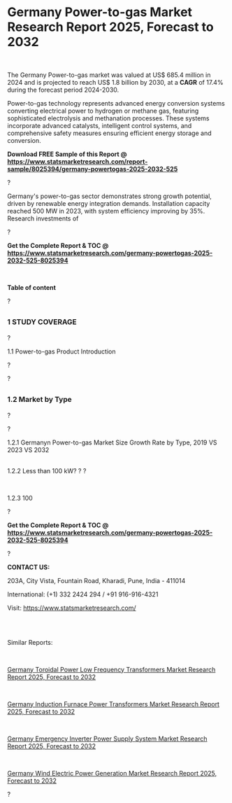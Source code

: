 <h1>Germany Power-to-gas Market Research Report 2025, Forecast to 2032</h1><br/><p>The Germany Power-to-gas market was valued at US$ 685.4 million in 2024 and is projected to reach US$ 1.8 billion by 2030, at a <strong>CAGR</strong> of 17.4% during the forecast period 2024-2030.</p>
 
 
 
 <p>Power-to-gas technology represents advanced energy conversion systems converting electrical power to hydrogen or methane gas, featuring sophisticated electrolysis and methanation processes. These systems incorporate advanced catalysts, intelligent control systems, and comprehensive safety measures ensuring efficient energy storage and conversion.</p>
 
 
 
 <div><b>Download FREE Sample of this Report @ <a href="https://www.statsmarketresearch.com/download-free-sample/8025394/germany-powertogas-2025-2032-525">https://www.statsmarketresearch.com/report-sample/8025394/germany-powertogas-2025-2032-525</a></b></div>
 
 
 
 <p>? </p>
 
 
 
 <p>Germany&#39;s power-to-gas sector demonstrates strong growth potential, driven by renewable energy integration demands. Installation capacity reached 500 MW in 2023, with system efficiency improving by 35%. Research investments of</p>
 
 
 
 <p>? </p>
 
 
 
 <div><b>Get the Complete Report & TOC @ <a href="https://www.statsmarketresearch.com/germany-powertogas-2025-2032-525-8025394">https://www.statsmarketresearch.com/germany-powertogas-2025-2032-525-8025394</a></b></div>
 
 
 
 <p><br />
 
 <b>Table of content</b></p>
 
 
 
 <p>? </p>
 
 
 
 <h2><span style="font-size:16px"><strong>1 STUDY COVERAGE</strong></span></h2>
 
 
 
 <p>? </p>
 
 
 
 <p>1.1 Power-to-gas Product Introduction</p>
 
 
 
 <p>? </p>
 
 
 
 <p>? </p>
 
 
 
 <h2><span style="font-size:16px"><strong>1.2 Market by Type</strong></span></h2>
 
 
 
 <p>? </p>
 
 
 
 <p>? </p>
 
 
 
 <p>1.2.1 Germanyn Power-to-gas Market Size Growth Rate by Type, 2019 VS 2023 VS 2032<br />
 
 <br />
 
 1.2.2 Less than 100 kW? ? ? <br />
 
 <br />
 
 1.2.3 100</p>
 
 
 
 <p>? </p>
 
 
 
 <div><b>Get the Complete Report & TOC @ <a href="https://www.statsmarketresearch.com/germany-powertogas-2025-2032-525-8025394">https://www.statsmarketresearch.com/germany-powertogas-2025-2032-525-8025394</a></b></div>
 
 
 
 <p>? </p>
 
 
 
 <p><b>CONTACT US:</b><br />
 
 203A, City Vista, Fountain Road, Kharadi, Pune, India - 411014<br />
 
 International: (+1) 332 2424 294 / +91 916-916-4321<br />
 
 Visit: <a href="https://www.statsmarketresearch.com/">https://www.statsmarketresearch.com/</a><br />
 
 <br />
 
 <br />
 
 Similar Reports:<br />
 
 <br />
 
 <a href="https://www.statsmarketresearch.com/germany-toroidal-power-low-frequency-transformers-2025-2032-579-8025391">Germany Toroidal Power Low Frequency Transformers Market Research Report 2025, Forecast to 2032</a><br />
 
 <br />
 
 <a href="https://www.statsmarketresearch.com/germany-induction-furnace-power-transformers-2025-2032-853-8025411">Germany Induction Furnace Power Transformers Market Research Report 2025, Forecast to 2032</a><br />
 
 <br />
 
 <a href="https://www.statsmarketresearch.com/germany-emergency-inverter-power-supply-system-2025-2032-68-8025393">Germany Emergency Inverter Power Supply System Market Research Report 2025, Forecast to 2032</a><br />
 
 <br />
 
 <a href="https://www.statsmarketresearch.com/germany-wind-electric-power-generation-2025-2032-970-8025437">Germany Wind Electric Power Generation Market Research Report 2025, Forecast to 2032</a><br />
 
 ? </p>